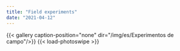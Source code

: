 ```yaml
---
title: "Field experiments"
date: "2021-04-12"
---
```


{{< gallery  caption-position="none" dir="/img/es/Experimentos de campo"/>}} {{< load-photoswipe >}}

